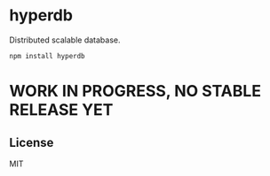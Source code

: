 # hyperdb

Distributed scalable database.

```
npm install hyperdb
```

# WORK IN PROGRESS, NO STABLE RELEASE YET

## License

MIT
